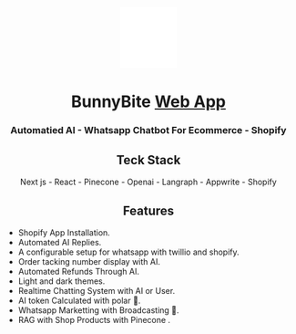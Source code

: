<div align="center">

<a href="https://bunny-bite.vercel.app">
    <img src="./public/bunnyBite-logo.svg" alt="BunnyBite logo" title="BunnyBite logo" width="100"/>
</a>

# BunnyBite [Web App](#)

### Automatied AI - Whatsapp Chatbot For Ecommerce - Shopify


## Teck Stack

<div align="center">

Next js - React - Pinecone - Openai - Langraph - Appwrite - Shopify 

</div>

## Features

<div align="left">

* Shopify App Installation.
* Automated AI Replies.
* A configurable setup for whatsapp with twillio and shopify.
* Order tacking number display with AI.
* Automated Refunds Through AI.
* Light and dark themes.
* Realtime Chatting System with AI or User.
* AI token Calculated with polar 🚧.
* Whatsapp Marketting with Broadcasting 🚧.
* RAG with Shop Products with Pinecone .

</div>


</div>
